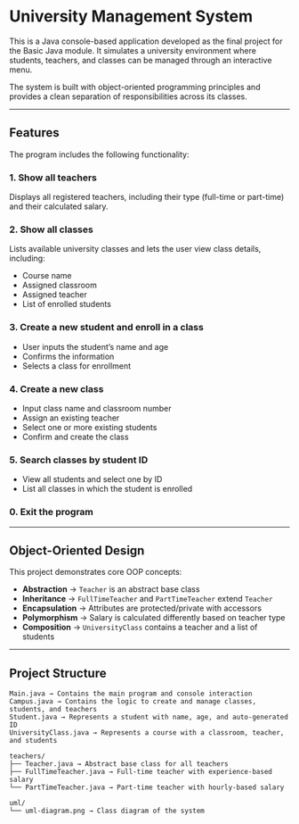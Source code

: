 #  University Management System

This is a Java console-based application developed as the final project for the Basic Java module. It simulates a university environment where students, teachers, and classes can be managed through an interactive menu.

The system is built with object-oriented programming principles and provides a clean separation of responsibilities across its classes.

---

##  Features

The program includes the following functionality:

### 1. Show all teachers  
Displays all registered teachers, including their type (full-time or part-time) and their calculated salary.

### 2. Show all classes  
Lists available university classes and lets the user view class details, including:
- Course name
- Assigned classroom
- Assigned teacher
- List of enrolled students

### 3. Create a new student and enroll in a class  
- User inputs the student’s name and age  
- Confirms the information  
- Selects a class for enrollment

### 4. Create a new class  
- Input class name and classroom number  
- Assign an existing teacher  
- Select one or more existing students  
- Confirm and create the class

### 5. Search classes by student ID  
- View all students and select one by ID  
- List all classes in which the student is enrolled

### 0. Exit the program

---

## Object-Oriented Design

This project demonstrates core OOP concepts:

- **Abstraction** → `Teacher` is an abstract base class
- **Inheritance** → `FullTimeTeacher` and `PartTimeTeacher` extend `Teacher`
- **Encapsulation** → Attributes are protected/private with accessors
- **Polymorphism** → Salary is calculated differently based on teacher type
- **Composition** → `UniversityClass` contains a teacher and a list of students

---

## Project Structure

```plaintext
Main.java → Contains the main program and console interaction  
Campus.java → Contains the logic to create and manage classes, students, and teachers  
Student.java → Represents a student with name, age, and auto-generated ID  
UniversityClass.java → Represents a course with a classroom, teacher, and students  

teachers/
├── Teacher.java → Abstract base class for all teachers  
├── FullTimeTeacher.java → Full-time teacher with experience-based salary  
└── PartTimeTeacher.java → Part-time teacher with hourly-based salary  

uml/
└── uml-diagram.png → Class diagram of the system  
